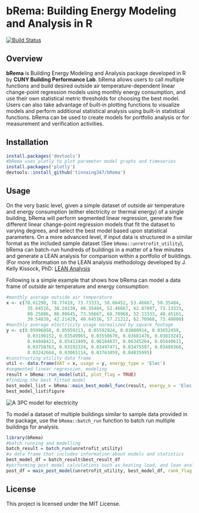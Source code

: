 # bRema: Building Energy Modeling and Analysis in R
[![Build Status](https://travis-ci.org/tinnaing347/bRema.svg?branch=master)](https://travis-ci.org/tinnaing347/bRema.svg?branch=master)
## Overview
**bRema** is Building Energy Modeling and Analysis package developed in R by **CUNY Building Performance Lab**. bRema allows users to call multiple functions and build desired outside air temperature-dependent linear change-point regression models using monthly energy consumption, and use their own statistical metric thresholds for choosing the best model. Users can also take advantage of built-in plotting functions to visualize models and perform additional statistical analysis using built-in statistical functions. bRema can be used to create models for portfolio analysis or for measurement and verification activities.

## Installation

```r
install.packages('devtools')
#bRema uses plotly to plot parameter model graphs and timeseries
install.packages('plotly')
devtools::install_github('tinnaing347/bRema')
```
## Usage
On the very basic level, given a simple dataset of outside air temperature and energy consumption (either electricity or thermal energy) of a single building, bRema will perform segmented linear regression, generate five different linear change-point regression models that fit the dataset to varying degrees, and select the best model based upon statistical parameters. On a more advanced level, if input data  is structured in a similar format as the included sample dataset (See `bRema::unretrofit_utility`), bRema can batch-run hundreds of buildings in a matter of a few minutes and generate a LEAN analysis for comparison within a portfolio of buildings. (For more information on the LEAN analysis methodology developed by J. Kelly Kissock, PhD: [LEAN Analysis](https://www.researchgate.net/publication/255572769_LEAN_ENERGY_ANALYSIS_IDENTIFYING_DISCOVERING_AND_TRACKING_ENERGY_SAVINGS_POTENTIAL)

Following is a simple example that shows how bRema can model a data frame of outside air temperature and energy consumption:

```r
#monthly average outside air temperature
x <- c(78.61290, 78.77419, 73.73333, 58.06452, 53.46667, 50.35484,
        35.64516, 38.24138, 48.35484, 52.46667, 62.87097, 73.13333,
        80.25806, 80.80645, 73.56667, 60.70968, 52.13333, 40.45161,
        39.54839, 42.21429, 40.64516, 57.21212, 62.70968, 73.40000)
#monthly average electricity usage normalized by square footage
y <- c(0.05996058, 0.05959213, 0.05592924, 0.03800914, 0.03652459,
        0.03190152, 0.03549965, 0.03550670, 0.03681476, 0.03813243,
        0.04048421, 0.05412409, 0.06184637, 0.06345264, 0.05440611,
        0.03750763, 0.03192324, 0.03497471, 0.03475597, 0.03480360,
        0.03242668, 0.03065114, 0.03763059, 0.04835995)
#constructing utility data frame
util <- data.frame(OAT = x, usage = y, energy_type = 'Elec')
#segmented linear regression, modeling
result = bRema::run_model(util, plot_flag = TRUE)
#finding the best fitted model
best_model_list = bRema::main_best_model_func(result, energy_n = 'Elec')
best_model_list$figure
```
![](https://github.com/tinnaing347/bRema/blob/master/man/figures/readme_example_plot_1.png "A 3PC model for electricity")

To model a dataset of multiple buildings similar to sample data provided in the package, use the `bRema::batch_run` function to batch run multiple buildings for analysis.
```r
library(bRema)
#batch running and modelling
batch_result = batch_run(unretrofit_utility)
#a data frame that includes information about models and statistics
best_model_df = batch_result$best_result_df
#performing post model calculations such as heating load, and lean analysis ranking 
post_df = main_post_model(unretrofit_utility, best_model_df, rank_flag = TRUE)
```
License
----
This project is licensed under the MIT License.
